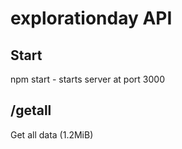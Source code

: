 # explorationday API

## Start
npm start - starts server at port 3000

## /getall
Get all data (1.2MiB)
